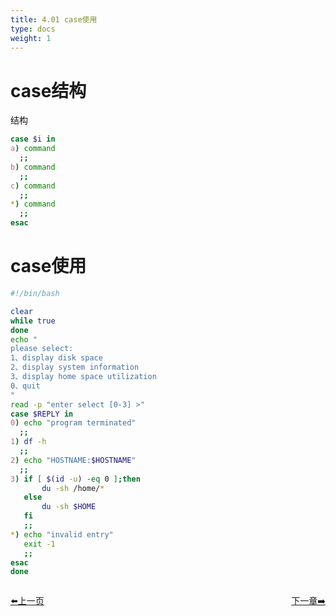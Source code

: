 ```yaml
---
title: 4.01 case使用
type: docs
weight: 1
---    
```


# case结构   
结构   
```bash
case $i in 
a) command 
  ;;
b) command
  ;;
c) command
  ;;
*) command
  ;;
esac
```    

# case使用   
```bash
#!/bin/bash

clear
while true
done
echo "
please select:
1、display disk space
2、display system information
3、display home space utilization
0、quit
"
read -p "enter select [0-3] >"
case $REPLY in
0) echo "program terminated"
  ;;
1) df -h
  ;;
2) echo "HOSTNAME:$HOSTNAME"
  ;;
3) if [ $(id -u) -eq 0 ];then
       du -sh /home/*
   else
       du -sh $HOME
   fi
   ;;
*) echo "invalid entry"
   exit -1
   ;;
esac
done 
```    

<div style="display: flex;justify-content: space-between;align-items: center;">
<p><a href="https://books.linuxwt.com/linuxwtbash/ChapterFour/">⬅️上一页</a></p>
<p><a href="https://books.linuxwt.com/linuxwtbash/ChapterFive/">下一章➡️</a></p>
</div>



